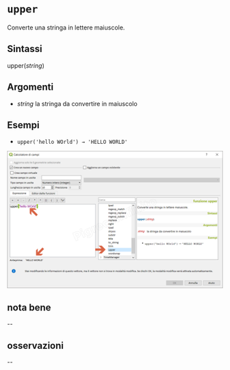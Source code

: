 # `upper`

Converte una stringa in lettere maiuscole.

## Sintassi

upper(_string_)

## Argomenti

* _string_ la stringa da convertire in maiuscolo

## Esempi

* `upper('hello WOrld') → 'HELLO WORLD'`

![](/img/stringhe_di_testo/upper/upper1.png)

## nota bene

--

## osservazioni

--